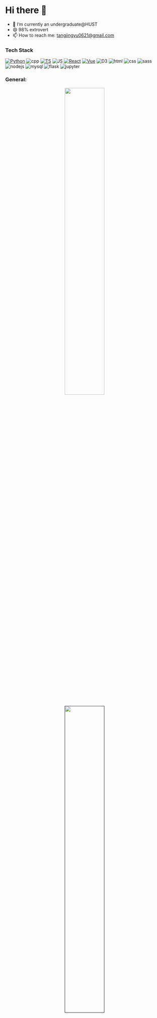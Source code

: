 # Hi there 👋

- 🔭 I’m currently an undergraduate@HUST
- 😄 98% extrovert
- 📫 How to reach me: tangjingyu0621@gmail.com
  
<!--
- ⚡ Fun fact: ...
- 🌱 I’m currently learning ...
- 👯 I’m looking to collaborate on ...
- 🤔 I’m looking for help with ...
- 💬 Ask me about ...
-->

### Tech Stack
<p>
  <a href="https://www.python.org/" target="_blank"> <img src="https://img.shields.io/badge/-Python-224969?style=flat-square" alt="Python" /></a>
  <img src="https://img.shields.io/badge/-C%2B%2B-6093c8?style=flat-square" alt="cpp" />
  <a href="https://www.typescriptlang.org/" target="_blank"> <img src="https://img.shields.io/badge/-TypeScript-294e80?style=flat-square" alt="TS" /></a>
  <img src="https://img.shields.io/badge/-JavaScript-efc900?style=flat-square" alt="JS" />
  <a href="https://reactjs.org/" target="_blank"> <img src="https://img.shields.io/badge/-React-61dafb?style=flat-square" alt="React" /></a>
  <a href="https://vuejs.org/" target="_blank"> <img src="https://img.shields.io/badge/-Vue-41b883?style=flat-square" alt="Vue" /></a>
  <a><img src="https://img.shields.io/badge/D3-f89d41?style=flat-square" alt="D3"></a>
  <a><img src="https://img.shields.io/badge/HTML-red?style=flat-square" alt="html"></a>
  <a><img src="https://img.shields.io/badge/CSS-yellow?style=flat-square" alt="css"></a>
  <a><img src="https://img.shields.io/badge/Sass-cc6699?style=flat-square" alt="sass"></a>
  <a><img src="https://img.shields.io/badge/Nodejs-5daf47?style=flat-square" alt="nodejs"></a>
  <a><img src="https://img.shields.io/badge/MySQL-00758f?style=flat-square" alt="mysql"></a>
  <a><img src="https://img.shields.io/badge/flask-93d3d9?style=flat-square" alt="flask"></a>
  <a><img src="https://img.shields.io/badge/Jupyter-f37726?style=flat-square" alt="jupyter"></a>
</p>


### General:

<p align="center">
  <a href="https://www.volcano621.fun/">
    <img width="50%" src="https://github-readme-stats.vercel.app/api?username=volcano621&count_private=true&hide_border=true" />
  </a>
</p>

<p align="center">
  <a href="">
    <img width="50%" src="https://github-readme-stats.vercel.app/api/top-langs/?username=volcano621&layout=donut&langs_count=8&hide_border=true&size_weight=0.3&count_weight=0.7" />
  </a>
</p>

### Visitors:

<p align="center">
  <img alt="ViewCount" src="https://views.whatilearened.today/views/github/volcano621/volcano621.svg" />
</p>


